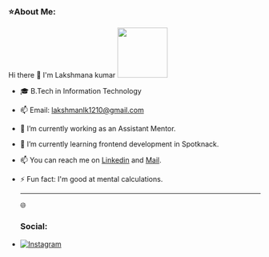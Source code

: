 <h3>⭐About Me:</h3>

 Hi there 👋 I'm Lakshmana kumar
 <img src="[image](https://i.pinimg.com/736x/03/1f/67/031f67bd6b6bb0487eff63e804f63515.jpg)" width="100">
- 🎓 B.Tech in Information Technology
- 📫 Email: lakshmanlk1210@gmail.com
- 🔭 I’m currently working as an Assistant Mentor.
- 🌱 I’m currently learning frontend development in Spotknack.
- 📫 You can reach me on [Linkedin](https://www.linkedin.com/in/lakshmana-kumar-g1210) and [Mail](lakshmanlk1210@gmail.com).
- ⚡ Fun fact: I'm good at mental calculations.
  
  ---
  🌐<h3>Social:</h3>
 - [![Instagram](https://img.shields.io/badge/Instagram-E4405F?style=for-the-badge&logoColor=white)](https://www.instagram.com/l_a_k_s_h_m_a_n_l_k?igsh=MWsyNmRleWdhZ2FxbQ==)
